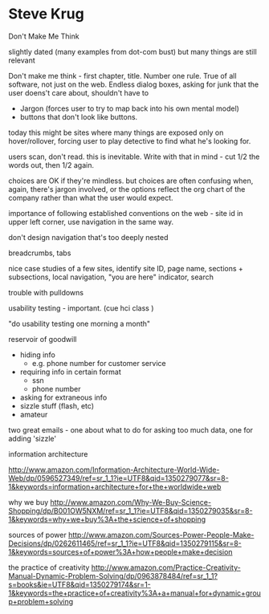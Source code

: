 # Steve Krug
Don't Make Me Think

slightly dated (many examples from dot-com bust) but many things are still relevant

Don't make me think - first chapter, title. Number one rule. True of all software, not just on the web. Endless dialog boxes, asking for junk that the user doens't care about, shouldn't have to
* Jargon (forces user to try to map back into his own mental model)
* buttons that don't look like buttons. 

today this might be sites where many things are exposed only on hover/rollover, forcing user to play detective to find what he's looking for.


users scan, don't read. this is inevitable. Write with that in mind - cut 1/2 the words out, then 1/2 again.

choices are OK if they're mindless. but choices are often confusing when, again, there's jargon involved, or the options reflect the org chart of the company rather than what the user would expect.

importance of following established conventions on the web - site id in upper left corner, use navigation in the same way.

don't design navigation that's too deeply nested

breadcrumbs, tabs

nice case studies of a few sites, identify site ID, page name, sections + subsections, local navigation, "you are here" indicator, search

trouble with pulldowns

usability testing - important. (cue hci class )

"do usability testing one morning a month"

reservoir of goodwill
* hiding info
    * e.g. phone number for customer service
* requiring info in certain format
    * ssn
    * phone number
* asking for extraneous info
* sizzle stuff (flash, etc)
* amateur

two great emails - one about what to do for asking too much data, one for adding 'sizzle'


information architecture

http://www.amazon.com/Information-Architecture-World-Wide-Web/dp/0596527349/ref=sr_1_1?ie=UTF8&qid=1350279077&sr=8-1&keywords=information+architecture+for+the+worldwide+web

why we buy
http://www.amazon.com/Why-We-Buy-Science-Shopping/dp/B001OW5NXM/ref=sr_1_1?ie=UTF8&qid=1350279035&sr=8-1&keywords=why+we+buy%3A+the+science+of+shopping

sources of power
http://www.amazon.com/Sources-Power-People-Make-Decisions/dp/0262611465/ref=sr_1_1?ie=UTF8&qid=1350279115&sr=8-1&keywords=sources+of+power%3A+how+people+make+decision

the practice of creativity
http://www.amazon.com/Practice-Creativity-Manual-Dynamic-Problem-Solving/dp/0963878484/ref=sr_1_1?s=books&ie=UTF8&qid=1350279174&sr=1-1&keywords=the+practice+of+creativity%3A+a+manual+for+dynamic+group+problem+solving




